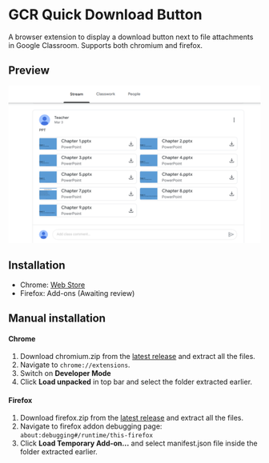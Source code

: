 # GCR Quick Download Button
A browser extension to display a download button next to file attachments in Google Classroom. Supports both chromium and firefox.

## Preview

<p align="center">
  <img src="storeAssets/screenshot1.png" width="800">
</p>

## Installation

- Chrome: [Web Store](https://chrome.google.com/webstore/detail/google-classroom-quick-do/nbijdallbnpfkkglpdepfjdlelflfkdc)
- Firefox: Add-ons (Awaiting review)

## Manual installation

#### Chrome

1. Download chromium.zip from the [latest release](https://github.com/saikat0511/GCR-quick-download-button/releases/latest) and extract all the files.
2. Navigate to `chrome://extensions`. 
3. Switch on **Developer Mode**
4. Click **Load unpacked** in top bar and select the folder extracted earlier.

#### Firefox

1. Download firefox.zip from the [latest release](https://github.com/saikat0511/GCR-quick-download-button/releases/latest) and extract all the files.
2. Navigate to firefox addon debugging page: `about:debugging#/runtime/this-firefox`
3. Click **Load Temporary Add-on...** and select manifest.json file inside the folder extracted earlier.
